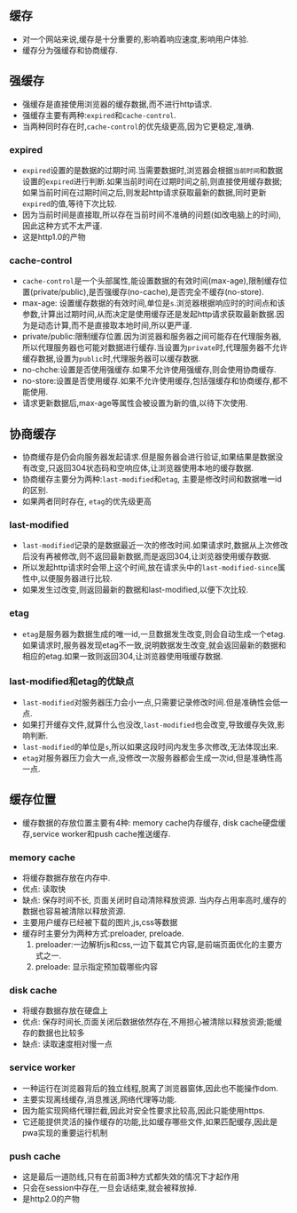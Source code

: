 ## 缓存
- 对一个网站来说,缓存是十分重要的,影响着响应速度,影响用户体验.
- 缓存分为强缓存和协商缓存.

## 强缓存
- 强缓存是直接使用浏览器的缓存数据,而不进行http请求.
- 强缓存主要有两种:`expired`和`cache-control`.
- 当两种同时存在时,`cache-control`的优先级更高,因为它更稳定,准确.

### expired
- `expired`设置的是数据的过期时间.当需要数据时,浏览器会根据`当前时间`和数据设置的`expired`进行判断.如果当前时间在过期时间之前,则直接使用缓存数据;如果当前时间在过期时间之后,则发起http请求获取最新的数据,同时更新`expired`的值,等待下次比较.
- 因为当前时间是直接取,所以存在当前时间不准确的问题(如改电脑上的时间),因此这种方式不太严谨.
- 这是http1.0的产物

### cache-control
- `cache-control`是一个头部属性,能设置数据的有效时间(max-age),限制缓存位置(private/public),是否强缓存(no-cache),是否完全不缓存(no-store).
- max-age: 设置缓存数据的有效时间,单位是`s`.浏览器根据响应时的时间点和该参数,计算出过期时间,从而决定是使用缓存还是发起http请求获取最新数据.因为是动态计算,而不是直接取本地时间,所以更严谨.
- private/public:限制缓存位置.因为浏览器和服务器之间可能存在代理服务器,所以代理服务器也可能对数据进行缓存.当设置为`private`时,代理服务器不允许缓存数据,设置为`public`时,代理服务器可以缓存数据.
- no-chche:设置是否使用强缓存.如果不允许使用强缓存,则会使用协商缓存.
- no-store:设置是否使用缓存.如果不允许使用缓存,包括强缓存和协商缓存,都不能使用.
- 请求更新数据后,max-age等属性会被设置为新的值,以待下次使用.


## 协商缓存
- 协商缓存是仍会向服务器发起请求.但是服务器会进行验证,如果结果是数据没有改变,只返回304状态码和空响应体,让浏览器使用本地的缓存数据.
- 协商缓存主要分为两种:`last-modified`和`etag`, 主要是修改时间和数据唯一id的区别.
- 如果两者同时存在, `etag`的优先级更高

### last-modified
- `last-modified`记录的是数据最近一次的修改时间.如果请求时,数据从上次修改后没有再被修改,则不返回最新数据,而是返回304,让浏览器使用缓存数据.
- 所以发起http请求时会带上这个时间,放在请求头中的`last-modified-since`属性中,以便服务器进行比较.
- 如果发生过改变,则返回最新的数据和last-modified,以便下次比较.

### etag
- `etag`是服务器为数据生成的唯一id,一旦数据发生改变,则会自动生成一个etag.如果请求时,服务器发现etag不一致,说明数据发生改变,就会返回最新的数据和相应的etag.如果一致则返回304,让浏览器使用哦缓存数据.

### last-modified和etag的优缺点
- `last-modified`对服务器压力会小一点,只需要记录修改时间.但是准确性会低一点.
- 如果打开缓存文件,就算什么也没改,`last-modified`也会改变,导致缓存失效,影响判断.
- `last-modified`的单位是`s`,所以如果这段时间内发生多次修改,无法体现出来.
- `etag`对服务器压力会大一点,没修改一次服务器都会生成一次id,但是准确性高一点.

## 缓存位置
- 缓存数据的存放位置主要有4种: memory cache内存缓存, disk cache硬盘缓存,service worker和push cache推送缓存.
  
### memory cache
- 将缓存数据存放在内存中.
- 优点: 读取快
- 缺点: 保存时间不长, 页面关闭时自动清除释放资源. 当内存占用率高时,缓存的数据也容易被清除以释放资源.
- 主要用户缓存已经被下载的图片,js,css等数据
- 缓存时主要分为两种方式:preloader, preloade.
  1. preloader:一边解析js和css,一边下载其它内容,是前端页面优化的主要方式之一.
  2. preloade: 显示指定预加载哪些内容

### disk cache
- 将缓存数据存放在硬盘上
- 优点: 保存时间长,页面关闭后数据依然存在,不用担心被清除以释放资源;能缓存的数据也比较多
- 缺点: 读取速度相对慢一点

### service worker
- 一种运行在浏览器背后的独立线程,脱离了浏览器窗体,因此也不能操作dom. 
- 主要实现离线缓存,消息推送,网络代理等功能.
- 因为能实现网络代理拦截,因此对安全性要求比较高,因此只能使用https.
- 它还能提供灵活的操作缓存的功能,比如缓存哪些文件,如果匹配缓存,因此是pwa实现的重要运行机制

### push cache
- 这是最后一道防线,只有在前面3种方式都失效的情况下才起作用
- 只会在session中存在,一旦会话结束,就会被释放掉.
- 是http2.0的产物